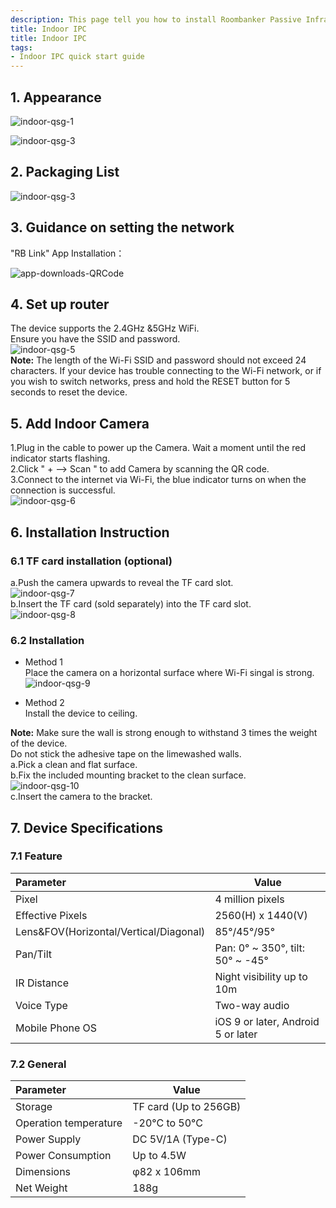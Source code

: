 ```yaml
---
description: This page tell you how to install Roombanker Passive Infrared Motion Detector, and how to add it into the security alarm and home automation system in order to quickly use it.
title: Indoor IPC
title: Indoor IPC
tags:
- Indoor IPC quick start guide
---
```


## 1. Appearance

![indoor-qsg-1](https://dusunprj.oss-us-west-1.aliyuncs.com/RBGW/pic/indoor-ipc/qsg/indoor-qsg-1.png)<br>

![indoor-qsg-3](https://dusunprj.oss-us-west-1.aliyuncs.com/RBGW/pic/indoor-ipc/qsg/indoor-qsg-2.png)<br>

## 2. Packaging List

![indoor-qsg-3](https://dusunprj.oss-us-west-1.aliyuncs.com/RBGW/pic/indoor-ipc/qsg/indoor-qsg-3.png)<br>


## 3. Guidance on setting the network

"RB Link" App Installation：<br>

![app-downloads-QRCode](https://dusunprj.oss-us-west-1.aliyuncs.com/RBGW/pic/app-downloads-QRCode.png)<br>

## 4. Set up router

The device supports the 2.4GHz &5GHz WiFi.<br>
Ensure you have the SSID and password.<br>
![indoor-qsg-5](https://dusunprj.oss-us-west-1.aliyuncs.com/RBGW/pic/indoor-ipc/qsg/indoor-qsg-5.png)<br>
**Note:** 
The length of the Wi-Fi SSID and password should not exceed 24 characters.
If your device has trouble connecting to the Wi-Fi network, or if you wish to switch networks, press and hold the RESET button for 5 seconds to reset the device.<br>

## 5. Add Indoor Camera

1.Plug in the cable to power up the Camera. Wait a moment until the red indicator starts flashing.<br>
2.Click " + --> Scan " to add Camera by scanning the QR code.<br>
3.Connect to the internet via Wi-Fi, the blue indicator turns on when the connection is successful.<br>
![indoor-qsg-6](https://dusunprj.oss-us-west-1.aliyuncs.com/RBGW/pic/indoor-ipc/qsg/indoor-qsg-6.png)<br>

## 6. Installation Instruction
### 6.1 TF card installation (optional)

a.Push the camera upwards to reveal the TF card slot.<br>
![indoor-qsg-7](https://dusunprj.oss-us-west-1.aliyuncs.com/RBGW/pic/indoor-ipc/qsg/indoor-qsg-7.png)<br>
b.Insert the TF card (sold separately) into the TF card slot.<br>
![indoor-qsg-8](https://dusunprj.oss-us-west-1.aliyuncs.com/RBGW/pic/indoor-ipc/qsg/indoor-qsg-8.png)<br>

### 6.2 Installation

- Method 1<br>
Place the camera on a horizontal surface where Wi-Fi singal is strong.<br>
![indoor-qsg-9](https://dusunprj.oss-us-west-1.aliyuncs.com/RBGW/pic/indoor-ipc/qsg/indoor-qsg-9.png)<br>

- Method 2<br>
Install the device to ceiling.<br>

**Note:** Make sure the wall is strong enough to withstand 3 times the weight of the device.<br>
Do not stick the adhesive tape on the limewashed walls.<br>
a.Pick a clean and flat surface.<br>
b.Fix the included mounting bracket to the clean surface.<br>
![indoor-qsg-10](https://dusunprj.oss-us-west-1.aliyuncs.com/RBGW/pic/indoor-ipc/qsg/indoor-qsg-10.png)<br>
c.Insert the camera to the bracket.<br>

## 7. Device Specifications

### 7.1 Feature
| Parameter                                        | Value                                         |
| :----------------------------------------------- | ----------------------------------------------|
| Pixel                                            | 4 million pixels                              |
| Effective Pixels                                 | 2560(H) x 1440(V)                             |
| Lens&FOV(Horizontal/Vertical/Diagonal)           | 85°/45°/95°                                   |
| Pan/Tilt                                         | Pan: 0° ~ 350°, tilt: 50° ~ -45°                  |
| IR Distance                                      | Night visibility up to 10m                    |
| Voice Type                                       | Two-way audio                                 |
| Mobile Phone OS                                  | iOS 9 or later, Android 5 or later            |


### 7.2 General
| Parameter                                        | Value                                         |
| :----------------------------------------------- | ----------------------------------------------|
| Storage                                          | TF card (Up to 256GB)                         |
| Operation temperature                            | -20°C to 50°C                                 |
| Power Supply                                     | DC 5V/1A (Type-C)                             |
| Power Consumption                                | Up to 4.5W                                    |
| Dimensions                                       | φ82 x 106mm                                   |
| Net Weight                                       | 188g                                          |



